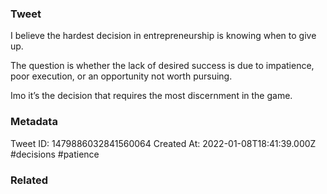 ### Tweet
I believe the hardest decision in entrepreneurship is knowing when to give up.

The question is whether the lack of desired success is due to impatience, poor execution, or an opportunity not worth pursuing. 

Imo it’s the decision that requires the most discernment in the game.

### Metadata
Tweet ID: 1479886032841560064
Created At: 2022-01-08T18:41:39.000Z
#decisions
#patience

### Related

